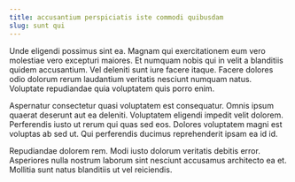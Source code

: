 ```yaml
---
title: accusantium perspiciatis iste commodi quibusdam
slug: sunt qui
---
```


Unde eligendi possimus sint ea. Magnam qui exercitationem eum vero molestiae vero excepturi maiores. Et numquam nobis qui in velit a blanditiis quidem accusantium. Vel deleniti sunt iure facere itaque. Facere dolores odio dolorum rerum laudantium veritatis nesciunt numquam natus. Voluptate repudiandae quia voluptatem quis porro enim.

Aspernatur consectetur quasi voluptatem est consequatur. Omnis ipsum quaerat deserunt aut ea deleniti. Voluptatem eligendi impedit velit dolorem. Perferendis iusto ut rerum qui quas sed eos. Dolores voluptatem magni est voluptas ab sed ut. Qui perferendis ducimus reprehenderit ipsam ea id id.

Repudiandae dolorem rem. Modi iusto dolorum veritatis debitis error. Asperiores nulla nostrum laborum sint nesciunt accusamus architecto ea et. Mollitia sunt natus blanditiis ut vel reiciendis.
